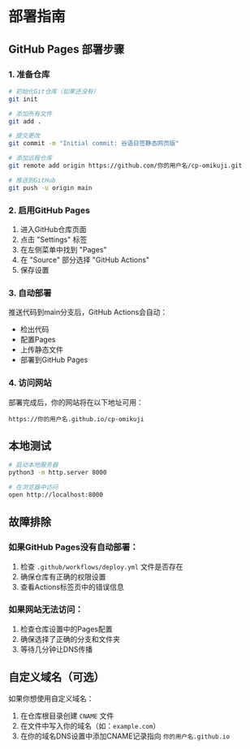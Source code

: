 # 部署指南

## GitHub Pages 部署步骤

### 1. 准备仓库
```bash
# 初始化Git仓库（如果还没有）
git init

# 添加所有文件
git add .

# 提交更改
git commit -m "Initial commit: 谷语日签静态网页版"

# 添加远程仓库
git remote add origin https://github.com/你的用户名/cp-omikuji.git

# 推送到GitHub
git push -u origin main
```

### 2. 启用GitHub Pages

1. 进入GitHub仓库页面
2. 点击 "Settings" 标签
3. 在左侧菜单中找到 "Pages"
4. 在 "Source" 部分选择 "GitHub Actions"
5. 保存设置

### 3. 自动部署

推送代码到main分支后，GitHub Actions会自动：
- 检出代码
- 配置Pages
- 上传静态文件
- 部署到GitHub Pages

### 4. 访问网站

部署完成后，你的网站将在以下地址可用：
```
https://你的用户名.github.io/cp-omikuji
```

## 本地测试

```bash
# 启动本地服务器
python3 -m http.server 8000

# 在浏览器中访问
open http://localhost:8000
```

## 故障排除

### 如果GitHub Pages没有自动部署：
1. 检查 `.github/workflows/deploy.yml` 文件是否存在
2. 确保仓库有正确的权限设置
3. 查看Actions标签页中的错误信息

### 如果网站无法访问：
1. 检查仓库设置中的Pages配置
2. 确保选择了正确的分支和文件夹
3. 等待几分钟让DNS传播

## 自定义域名（可选）

如果你想使用自定义域名：
1. 在仓库根目录创建 `CNAME` 文件
2. 在文件中写入你的域名（如：`example.com`）
3. 在你的域名DNS设置中添加CNAME记录指向 `你的用户名.github.io`
